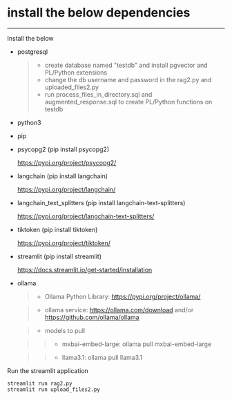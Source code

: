 # install the below dependencies
-----------------
Install the below 
* postgresql
	>* create database named "testdb" and install pgvector and PL/Python extensions
	>* change the db username and password in the rag2.py and uploaded_files2.py
	>* run process_files_in_directory.sql and augmented_response.sql to create PL/Python functions on testdb
* python3
* pip
* psycopg2 (pip install psycopg2)

	https://pypi.org/project/psycopg2/

* langchain (pip install langchain)

	https://pypi.org/project/langchain/

* langchain_text_splitters (pip install langchain-text-splitters)

	https://pypi.org/project/langchain-text-splitters/

* tiktoken (pip install tiktoken)

	https://pypi.org/project/tiktoken/


* streamlit (pip install streamlit)

	https://docs.streamlit.io/get-started/installation

* ollama

	>* Ollama Python Library: https://pypi.org/project/ollama/

	>* ollama service: https://ollama.com/download and/or https://github.com/ollama/ollama

	>* models to pull

	>>* mxbai-embed-large: ollama pull mxbai-embed-large
	
	>>* llama3.1: ollama pull llama3.1


Run the streamlit application

	streamlit run rag2.py
	streamlit run upload_files2.py
